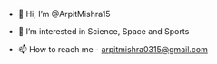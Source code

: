 - 👋 Hi, I’m @ArpitMishra15 
- 👀 I’m interested in Science, Space and Sports

- 📫 How to reach me - arpitmishra0315@gmail.com

<!---
ArpitMishra15/ArpitMishra15 is a ✨ special ✨ repository because its `README.md` (this file) appears on your GitHub profile.
You can click the Preview link to take a look at your changes.
--->
